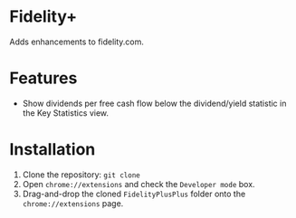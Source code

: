 # Fidelity+
Adds enhancements to fidelity.com.

# Features
* Show dividends per free cash flow below the dividend/yield statistic in the Key Statistics view.

# Installation
1. Clone the repository: `git clone`
1. Open `chrome://extensions` and check the `Developer mode` box.
1. Drag-and-drop the cloned `FidelityPlusPlus` folder onto the `chrome://extensions` page.
